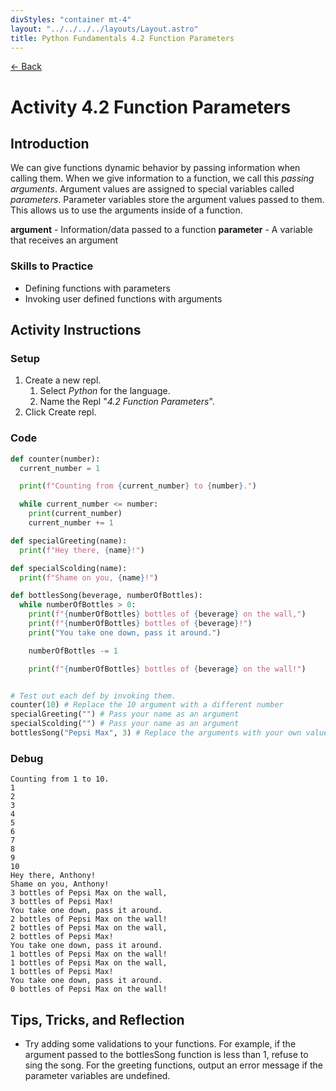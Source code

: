 ```yaml
---
divStyles: "container mt-4"
layout: "../../../../layouts/Layout.astro"
title: Python Fundamentals 4.2 Function Parameters
---
```


[← Back](/courses/python-fundamentals/)

# Activity 4.2 Function Parameters

## Introduction

We can give functions dynamic behavior by passing information when calling them. When we give information to a function, we call this _passing arguments_. Argument values are assigned to special variables called _parameters_. Parameter variables store the argument values passed to them. This allows us to use the arguments inside of a function.

**argument** - Information/data passed to a function
**parameter** - A variable that receives an argument

### Skills to Practice

- Defining functions with parameters
- Invoking user defined functions with arguments

## Activity Instructions

### Setup

1. Create a new repl.
   1. Select _Python_ for the language.
   2. Name the Repl "_4.2 Function Parameters_".
2. Click Create repl.

### Code

```python
def counter(number):
  current_number = 1

  print(f"Counting from {current_number} to {number}.")

  while current_number <= number:
    print(current_number)
    current_number += 1

def specialGreeting(name):
  print(f"Hey there, {name}!")

def specialScolding(name):
  print(f"Shame on you, {name}!")

def bottlesSong(beverage, numberOfBottles):
  while numberOfBottles > 0:
    print(f"{numberOfBottles} bottles of {beverage} on the wall,")
    print(f"{numberOfBottles} bottles of {beverage}!")
    print("You take one down, pass it around.")

    numberOfBottles -= 1

    print(f"{numberOfBottles} bottles of {beverage} on the wall!")


# Test out each def by invoking them.
counter(10) # Replace the 10 argument with a different number
specialGreeting("") # Pass your name as an argument
specialScolding("") # Pass your name as an argument
bottlesSong("Pepsi Max", 3) # Replace the arguments with your own values
```

### Debug

```
Counting from 1 to 10.
1
2
3
4
5
6
7
8
9
10
Hey there, Anthony!
Shame on you, Anthony!
3 bottles of Pepsi Max on the wall,
3 bottles of Pepsi Max!
You take one down, pass it around.
2 bottles of Pepsi Max on the wall!
2 bottles of Pepsi Max on the wall,
2 bottles of Pepsi Max!
You take one down, pass it around.
1 bottles of Pepsi Max on the wall!
1 bottles of Pepsi Max on the wall,
1 bottles of Pepsi Max!
You take one down, pass it around.
0 bottles of Pepsi Max on the wall!
```

## Tips, Tricks, and Reflection

- Try adding some validations to your functions. For example, if the argument passed to the bottlesSong function is less than 1, refuse to sing the song. For the greeting functions, output an error message if the parameter variables are undefined.

